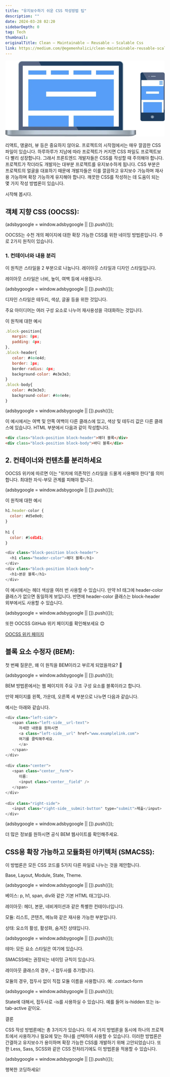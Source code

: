 ```yaml
---
title: "유지보수하기 쉬운 CSS 작성방법 팁"
description: ""
date: 2024-03-28 02:20
sidebarDepth: 0
tag: Tech
thumbnail: 
originalTitle: Clean — Maintainable — Reusable — Scalable Css
link: https://medium.com/@egemenhalici/clean-maintainable-reusable-scalable-css-8e6f7ac90783
---
```



![CleanMaintainableReusableScalableCss_0.png](./img/CleanMaintainableReusableScalableCss_0.png)

리액트, 앵귤러, 뷰 등은 중요하지 않아요. 프로젝트의 시작점에서는 매우 깔끔한 CSS 파일이 있습니다. 하루하루가 지남에 따라 프로젝트가 커지면 CSS 파일도 프로젝트보다 빨리 성장합니다. 그래서 프론트엔드 개발자들은 CSS를 작성할 때 주의해야 합니다. 프로젝트가 작더라도 개발자는 대부분 프로젝트를 유지보수하게 됩니다. CSS 부분은 프로젝트의 얼굴을 대표하기 때문에 개발자들은 이를 깔끔하고 유지보수 가능하며 재사용 가능하며 확장 가능하게 유지해야 합니다. 깨끗한 CSS를 작성하는 데 도움이 되는 몇 가지 작성 방법론이 있습니다.

시작해 봅시다.

## 객체 지향 CSS (OOCSS):

<!-- ui-log 수평형 -->
<ins class="adsbygoogle"
  style="display:block"
  data-ad-client="ca-pub-4877378276818686"
  data-ad-slot="9743150776"
  data-ad-format="auto"
  data-full-width-responsive="true"></ins>
<component is="script">
(adsbygoogle = window.adsbygoogle || []).push({});
</component>

OOCSS는 수천 개의 페이지에 대한 확장 가능한 CSS를 위한 네이밍 방법론입니다. 주로 2가지 원칙이 있습니다.

### 1. 컨테이너와 내용 분리

이 원칙은 스타일을 2 부분으로 나눕니다. 레이아웃 스타일과 디자인 스타일입니다.

레이아웃 스타일은 너비, 높이, 여백 등에 사용됩니다.

<!-- ui-log 수평형 -->
<ins class="adsbygoogle"
  style="display:block"
  data-ad-client="ca-pub-4877378276818686"
  data-ad-slot="9743150776"
  data-ad-format="auto"
  data-full-width-responsive="true"></ins>
<component is="script">
(adsbygoogle = window.adsbygoogle || []).push({});
</component>

디자인 스타일은 테두리, 색상, 글꼴 등을 위한 것입니다.

주요 아이디어는 여러 구성 요소로 나누어 재사용성을 극대화하는 것입니다.

이 원칙에 대한 예시

```js
.block-position{
   margin: 8px;
   padding: 4px;
},
.block-header{
   color: #4e4e4d;
   border: 1px;
   border-radius: 4px;
   background-color: #e3e3e3;
}
.block-body{
   color: #e3e3e3;
   background-color: #4e4e4e;
}
```

<!-- ui-log 수평형 -->
<ins class="adsbygoogle"
  style="display:block"
  data-ad-client="ca-pub-4877378276818686"
  data-ad-slot="9743150776"
  data-ad-format="auto"
  data-full-width-responsive="true"></ins>
<component is="script">
(adsbygoogle = window.adsbygoogle || []).push({});
</component>

이 예시에서는 여백 및 안쪽 여백이 다른 클래스에 있고, 색상 및 테두리 값은 다른 클래스에 있습니다. HTML 부분에서 다음과 같이 작성합니다.

```html
<div class="block-position block-header">헤더 블록</div>
<div class="block-position block-body">바디 블록</div>
```

## 2. 컨테이너와 컨텐츠를 분리하세요

OOCSS 위키에 따르면 이는 "위치에 의존적인 스타일을 드물게 사용해야 한다"를 의미합니다.
최대한 자식-부모 관계를 피해야 합니다.

<!-- ui-log 수평형 -->
<ins class="adsbygoogle"
  style="display:block"
  data-ad-client="ca-pub-4877378276818686"
  data-ad-slot="9743150776"
  data-ad-format="auto"
  data-full-width-responsive="true"></ins>
<component is="script">
(adsbygoogle = window.adsbygoogle || []).push({});
</component>

이 원칙에 대한 예시

```js
h1.header-color {
  color: #d5e0e0;
}

h1 {
  color: #5cd1d1;
}
```

```js
<div class="block-position block-header">
  <h1 class="header-color">헤더 블록</h1>
</div>
<div class="block-position block-body">
  <h1>본문 블록</h1>
</div>
```

이 예시에서는 헤더 색상을 여러 번 사용할 수 있습니다. 만약 h1 태그에 header-color 클래스가 없으면 동일하게 보입니다. 반면에 header-color 클래스는 block-header 외부에서도 사용할 수 있습니다.

<!-- ui-log 수평형 -->
<ins class="adsbygoogle"
  style="display:block"
  data-ad-client="ca-pub-4877378276818686"
  data-ad-slot="9743150776"
  data-ad-format="auto"
  data-full-width-responsive="true"></ins>
<component is="script">
(adsbygoogle = window.adsbygoogle || []).push({});
</component>

또한 OOCSS GitHub 위키 페이지를 확인해보세요 😊

[OOCSS 위키 페이지](https://github.com/stubbornella/oocss/wiki)

## 블록 요소 수정자 (BEM):

첫 번째 질문은, 왜 이 원칙을 BEM이라고 부르게 되었을까요? 🤔

<!-- ui-log 수평형 -->
<ins class="adsbygoogle"
  style="display:block"
  data-ad-client="ca-pub-4877378276818686"
  data-ad-slot="9743150776"
  data-ad-format="auto"
  data-full-width-responsive="true"></ins>
<component is="script">
(adsbygoogle = window.adsbygoogle || []).push({});
</component>

BEM 방법론에서는 웹 페이지의 주요 구조 구성 요소를 블록이라고 합니다.

만약 페이지를 왼쪽, 가운데, 오른쪽 세 부분으로 나누면 다음과 같습니다.

예시는 아래와 같습니다.

```js
<div class="left-side">
   <span class="left-side__url-text">
      자세한 내용을 원하시면
      <a class="left-side__url" href="www.examplelink.com">
      여기를 클릭해주세요.
      </a>
   </span>
</div>

<div class="center">
   <span class="center__form">
      이름:
      <input class="center__field" />
   </span>
</div>

<div class="right-side">
   <input class="right-side__submit-button" type="submit">제출</input>
</div>
```

<!-- ui-log 수평형 -->
<ins class="adsbygoogle"
  style="display:block"
  data-ad-client="ca-pub-4877378276818686"
  data-ad-slot="9743150776"
  data-ad-format="auto"
  data-full-width-responsive="true"></ins>
<component is="script">
(adsbygoogle = window.adsbygoogle || []).push({});
</component>

더 많은 정보를 원하시면 공식 BEM 웹사이트를 확인해주세요.

## CSS용 확장 가능하고 모듈화된 아키텍처 (SMACSS):

이 방법론은 모든 CSS 코드를 5가지 다른 파일로 나누는 것을 제안합니다.

Base, Layout, Module, State, Theme.

<!-- ui-log 수평형 -->
<ins class="adsbygoogle"
  style="display:block"
  data-ad-client="ca-pub-4877378276818686"
  data-ad-slot="9743150776"
  data-ad-format="auto"
  data-full-width-responsive="true"></ins>
<component is="script">
(adsbygoogle = window.adsbygoogle || []).push({});
</component>

베이스: p, h1, span, div와 같은 기본 HTML 태그입니다.

레이아웃: 헤더, 본문, 네비게이션과 같은 특별한 컨테이너입니다.

모듈: 리스트, 콘텐츠, 메뉴와 같은 재사용 가능한 부분입니다.

상태: 요소의 활성, 활성화, 숨겨진 상태입니다.

<!-- ui-log 수평형 -->
<ins class="adsbygoogle"
  style="display:block"
  data-ad-client="ca-pub-4877378276818686"
  data-ad-slot="9743150776"
  data-ad-format="auto"
  data-full-width-responsive="true"></ins>
<component is="script">
(adsbygoogle = window.adsbygoogle || []).push({});
</component>

테마: 모든 요소 스타일은 여기에 있습니다.

SMACSS에는 권장되는 네이밍 규칙이 있습니다.

레이아웃 클래스의 경우, -l 접두사를 추가합니다.

모듈의 경우, 접두사 없이 직접 모듈 이름을 사용합니다. 예: .contact-form

<!-- ui-log 수평형 -->
<ins class="adsbygoogle"
  style="display:block"
  data-ad-client="ca-pub-4877378276818686"
  data-ad-slot="9743150776"
  data-ad-format="auto"
  data-full-width-responsive="true"></ins>
<component is="script">
(adsbygoogle = window.adsbygoogle || []).push({});
</component>

State에 대해서, 접두사로 -is를 사용하실 수 있습니다. 예를 들어 is-hidden 또는 is-tab-active 같이요.

결론

CSS 작성 방법론에는 총 3가지가 있습니다. 이 세 가지 방법론을 동시에 하나의 프로젝트에서 사용하거나 필요에 맞는 하나를 선택하여 사용할 수 있습니다. 이러한 방법론은 간결하고 유지보수가 용이하며 확장 가능한 CSS를 개발하기 위해 고안되었습니다. 또한 Less, Sass, SCSS와 같은 CSS 전처리기에도 이 방법론을 적용할 수 있습니다.

<!-- ui-log 수평형 -->
<ins class="adsbygoogle"
  style="display:block"
  data-ad-client="ca-pub-4877378276818686"
  data-ad-slot="9743150776"
  data-ad-format="auto"
  data-full-width-responsive="true"></ins>
<component is="script">
(adsbygoogle = window.adsbygoogle || []).push({});
</component>

행복한 코딩하세요!
